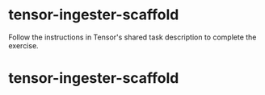 # tensor-ingester-scaffold

Follow the instructions in Tensor's shared task description to complete the exercise.
# tensor-ingester-scaffold
